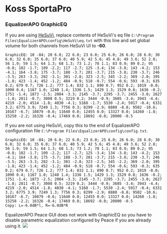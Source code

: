 # Koss SportaPro
### EqualizerAPO GraphicEQ
If you are using [HeSuVi](https://sourceforge.net/projects/hesuvi/), replace contents of HeSuVi's eq file `C:\Program Files\EqualizerAPO\config\HeSuVi\eq.txt` with this line and set global volume for both channels from HeSuVi UI to **-60**.
```
GraphicEQ: 10 -84; 20 6.0; 22 6.0; 23 6.0; 25 6.0; 26 6.0; 28 6.0; 30 6.0; 32 6.0; 35 6.0; 37 6.0; 40 5.9; 42 5.6; 45 4.8; 49 3.6; 52 2.8; 56 1.9; 59 1.5; 64 1.3; 68 1.3; 73 1.2; 78 1.1; 83 0.9; 89 0.2; 95 -0.8; 102 -1.7; 109 -2.2; 117 -2.7; 125 -3.4; 134 -3.8; 143 -4.2; 153 -4.1; 164 -3.8; 175 -3.7; 188 -3.7; 201 -3.7; 215 -3.8; 230 -3.7; 246 -3.5; 263 -3.3; 282 -3.1; 301 -2.8; 323 -2.5; 345 -2.2; 369 -2.0; 395 -1.8; 423 -1.4; 452 -1.2; 484 -0.9; 518 -0.7; 554 -0.6; 593 -0.3; 635 0.2; 679 0.7; 726 1.2; 777 1.4; 832 1.1; 890 0.7; 952 0.2; 1019 -0.0; 1090 0.4; 1167 1.0; 1248 1.4; 1336 1.5; 1429 1.3; 1529 0.8; 1636 -0.2; 1751 -1.4; 1873 -2.5; 2004 -3.3; 2145 -3.7; 2295 -3.7; 2455 -3.0; 2627 -1.8; 2811 -0.7; 3008 0.5; 3219 0.2; 3444 -0.9; 3685 -3.4; 3943 -4.4; 4219 -2.0; 4514 -1.8; 4830 -4.1; 5168 -1.7; 5530 -2.4; 5917 -0.4; 6331 3.2; 6775 3.9; 7249 1.3; 7756 0.3; 8299 -2.9; 8880 -8.8; 9502 -10.6; 10167 -6.7; 10879 -0.6; 11640 0.0; 12455 0.0; 13327 0.0; 14260 -1.8; 15258 -2.2; 16326 -0.4; 17469 0.0; 18692 -0.0; 20000 -0.5
```
If you are not using HeSuVi, copy this to the end of EqualizerAPO configuration file `C:\Program Files\EqualizerAPO\config\config.txt`.
```
GraphicEQ: 10 -84; 20 6.0; 22 6.0; 23 6.0; 25 6.0; 26 6.0; 28 6.0; 30 6.0; 32 6.0; 35 6.0; 37 6.0; 40 5.9; 42 5.6; 45 4.8; 49 3.6; 52 2.8; 56 1.9; 59 1.5; 64 1.3; 68 1.3; 73 1.2; 78 1.1; 83 0.9; 89 0.2; 95 -0.8; 102 -1.7; 109 -2.2; 117 -2.7; 125 -3.4; 134 -3.8; 143 -4.2; 153 -4.1; 164 -3.8; 175 -3.7; 188 -3.7; 201 -3.7; 215 -3.8; 230 -3.7; 246 -3.5; 263 -3.3; 282 -3.1; 301 -2.8; 323 -2.5; 345 -2.2; 369 -2.0; 395 -1.8; 423 -1.4; 452 -1.2; 484 -0.9; 518 -0.7; 554 -0.6; 593 -0.3; 635 0.2; 679 0.7; 726 1.2; 777 1.4; 832 1.1; 890 0.7; 952 0.2; 1019 -0.0; 1090 0.4; 1167 1.0; 1248 1.4; 1336 1.5; 1429 1.3; 1529 0.8; 1636 -0.2; 1751 -1.4; 1873 -2.5; 2004 -3.3; 2145 -3.7; 2295 -3.7; 2455 -3.0; 2627 -1.8; 2811 -0.7; 3008 0.5; 3219 0.2; 3444 -0.9; 3685 -3.4; 3943 -4.4; 4219 -2.0; 4514 -1.8; 4830 -4.1; 5168 -1.7; 5530 -2.4; 5917 -0.4; 6331 3.2; 6775 3.9; 7249 1.3; 7756 0.3; 8299 -2.9; 8880 -8.8; 9502 -10.6; 10167 -6.7; 10879 -0.6; 11640 0.0; 12455 0.0; 13327 0.0; 14260 -1.8; 15258 -2.2; 16326 -0.4; 17469 0.0; 18692 -0.0; 20000 -0.5
Copy: L=-6.0dB*l, R=-6.0dB*R
```
EqualizerAPO Peace GUI does not work with GraphicEQ so you have to disable parametric equalization configured by Peace if you are already using it.
![](https://raw.githubusercontent.com/jaakkopasanen/AutoEq/master/results/Sonoma%20Model%20One/headphoncecom/onear/Koss%20SportaPro/Koss%20SportaPro.png)
